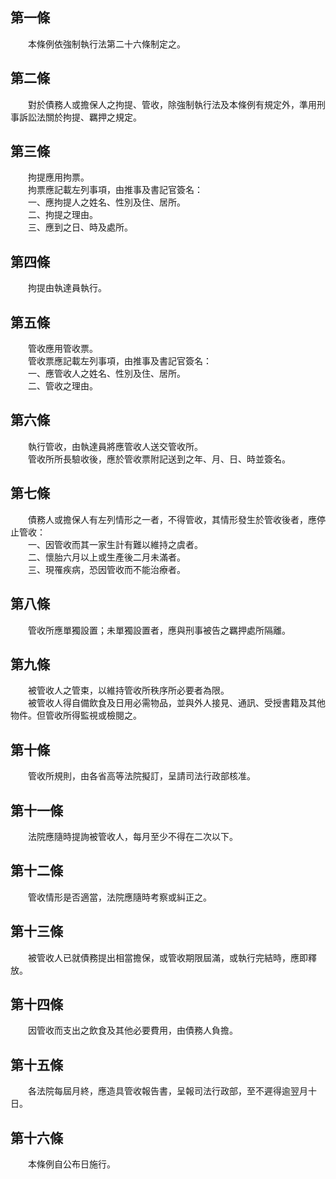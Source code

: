 第一條 
-------
　　本條例依強制執行法第二十六條制定之。  


第二條 
-------
　　對於債務人或擔保人之拘提、管收，除強制執行法及本條例有規定外，準用刑事訴訟法關於拘提、羈押之規定。  


第三條 
-------
　　拘提應用拘票。  
　　拘票應記載左列事項，由推事及書記官簽名：  
　　一、應拘提人之姓名、性別及住、居所。  
　　二、拘提之理由。  
　　三、應到之日、時及處所。  


第四條 
-------
　　拘提由執達員執行。  


第五條 
-------
　　管收應用管收票。  
　　管收票應記載左列事項，由推事及書記官簽名：  
　　一、應管收人之姓名、性別及住、居所。  
　　二、管收之理由。  


第六條 
-------
　　執行管收，由執達員將應管收人送交管收所。  
　　管收所所長驗收後，應於管收票附記送到之年、月、日、時並簽名。  


第七條 
-------
　　債務人或擔保人有左列情形之一者，不得管收，其情形發生於管收後者，應停止管收：  
　　一、因管收而其一家生計有難以維持之虞者。  
　　二、懷胎六月以上或生產後二月未滿者。  
　　三、現罹疾病，恐因管收而不能治療者。  


第八條 
-------
　　管收所應單獨設置；未單獨設置者，應與刑事被告之羈押處所隔離。  


第九條 
-------
　　被管收人之管束，以維持管收所秩序所必要者為限。  
　　被管收人得自備飲食及日用必需物品，並與外人接見、通訊、受授書籍及其他物件。但管收所得監視或檢閱之。  


第十條 
-------
　　管收所規則，由各省高等法院擬訂，呈請司法行政部核准。  


第十一條 
---------
　　法院應隨時提詢被管收人，每月至少不得在二次以下。  


第十二條 
---------
　　管收情形是否適當，法院應隨時考察或糾正之。  


第十三條 
---------
　　被管收人已就債務提出相當擔保，或管收期限屆滿，或執行完結時，應即釋放。  


第十四條 
---------
　　因管收而支出之飲食及其他必要費用，由債務人負擔。  


第十五條 
---------
　　各法院每屆月終，應造具管收報告書，呈報司法行政部，至不遲得逾翌月十日。  


第十六條 
---------
　　本條例自公布日施行。